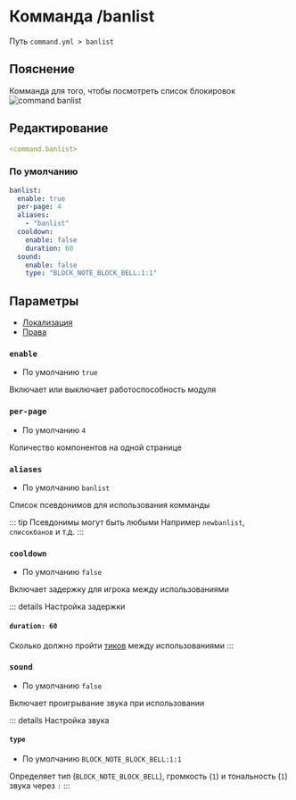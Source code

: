 # Комманда /banlist
Путь `command.yml > banlist`

## Пояснение
Комманда для того, чтобы посмотреть список блокировок
![command banlist](/commandbanlist.png)

## Редактирование
```yaml
<command.banlist>
```

### По умолчанию
```yaml
banlist:
  enable: true
  per-page: 4
  aliases:
    - "banlist"
  cooldown:
    enable: false
    duration: 60
  sound:
    enable: false
    type: "BLOCK_NOTE_BLOCK_BELL:1:1"
```

## Параметры

- [Локализация](/ru/localizations/ru_ru/command/banlist/)
- [Права](/ru/permission/command/banlist/)

### `enable`
- По умолчанию `true`

Включает или выключает работоспособность модуля

### `per-page`
- По умолчанию `4`

Количество компонентов на одной странице

### `aliases`
- По умолчанию `banlist`

Список псевдонимов для использования комманды

::: tip Псевдонимы могут быть любыми
Например `newbanlist`, `списокбанов` и т.д.
:::

### `cooldown`
- По умолчанию `false`

Включает задержку для игрока между использованиями

::: details Настройка задержки
#### `duration: 60`

Сколько должно пройти [тиков](https://ru.minecraft.wiki/w/%D0%A2%D0%B0%D0%BA%D1%82) между использованиями
:::

### `sound`
- По умолчанию `false`

Включает проигрывание звука при использовании

::: details Настройка звука
#### `type`
- По умолчанию `BLOCK_NOTE_BLOCK_BELL:1:1`

Определяет тип (`BLOCK_NOTE_BLOCK_BELL`), громкость (`1`) и тональность (`1`) звука через `:`
:::